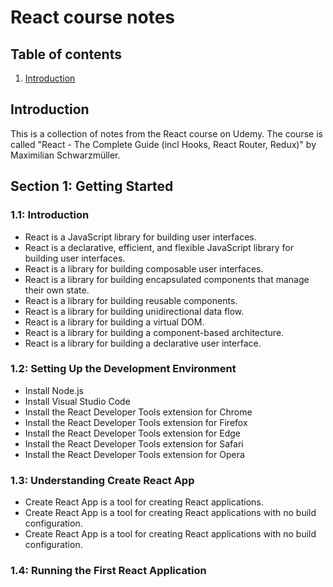 # React course notes

## Table of contents

1. [Introduction](#introduction)

## Introduction

This is a collection of notes from the React course on Udemy. The course is called "React - The Complete Guide (incl Hooks, React Router, Redux)" by Maximilian Schwarzmüller.

## Section 1: Getting Started

### 1.1: Introduction

- React is a JavaScript library for building user interfaces.
- React is a declarative, efficient, and flexible JavaScript library for building user interfaces.
- React is a library for building composable user interfaces.
- React is a library for building encapsulated components that manage their own state.
- React is a library for building reusable components.
- React is a library for building unidirectional data flow.
- React is a library for building a virtual DOM.
- React is a library for building a component-based architecture.
- React is a library for building a declarative user interface.

### 1.2: Setting Up the Development Environment

- Install Node.js
- Install Visual Studio Code
- Install the React Developer Tools extension for Chrome
- Install the React Developer Tools extension for Firefox
- Install the React Developer Tools extension for Edge
- Install the React Developer Tools extension for Safari
- Install the React Developer Tools extension for Opera

### 1.3: Understanding Create React App

- Create React App is a tool for creating React applications.
- Create React App is a tool for creating React applications with no build configuration.
- Create React App is a tool for creating React applications with no build configuration.

### 1.4: Running the First React Application
